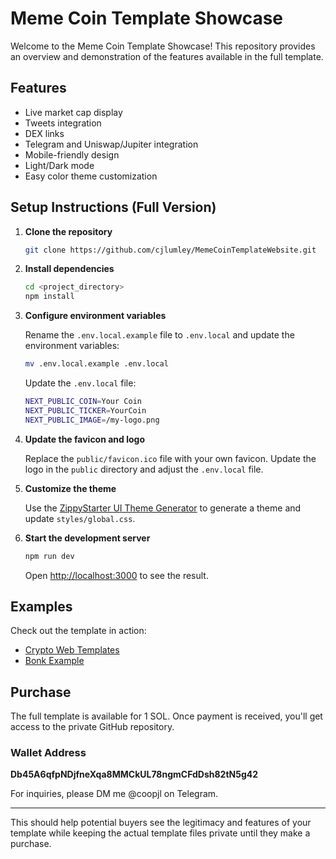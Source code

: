 # Meme Coin Template Showcase

Welcome to the Meme Coin Template Showcase! This repository provides an overview and demonstration of the features available in the full template.

## Features

- Live market cap display
- Tweets integration
- DEX links
- Telegram and Uniswap/Jupiter integration
- Mobile-friendly design
- Light/Dark mode
- Easy color theme customization

## Setup Instructions (Full Version)

1. **Clone the repository**

    ```bash
    git clone https://github.com/cjlumley/MemeCoinTemplateWebsite.git
    ```

2. **Install dependencies**

    ```bash
    cd <project_directory>
    npm install
    ```

3. **Configure environment variables**

    Rename the `.env.local.example` file to `.env.local` and update the environment variables:

    ```bash
    mv .env.local.example .env.local
    ```

    Update the `.env.local` file:

    ```bash
    NEXT_PUBLIC_COIN=Your Coin
    NEXT_PUBLIC_TICKER=YourCoin
    NEXT_PUBLIC_IMAGE=/my-logo.png
    ```

4. **Update the favicon and logo**

    Replace the `public/favicon.ico` file with your own favicon. Update the logo in the `public` directory and adjust the `.env.local` file.

5. **Customize the theme**

    Use the [ZippyStarter UI Theme Generator](https://zippystarter.com/tools/shadcn-ui-theme-generator) to generate a theme and update `styles/global.css`.

6. **Start the development server**

    ```bash
    npm run dev
    ```

    Open [http://localhost:3000](http://localhost:3000) to see the result.

## Examples

Check out the template in action:
- [Crypto Web Templates](https://www.cryptowebtemplates.com/)
- [Bonk Example](https://bonk-example.vercel.app/)

## Purchase

The full template is available for 1 SOL. Once payment is received, you'll get access to the private GitHub repository.

### Wallet Address
**Db45A6qfpNDjfneXqa8MMCkUL78ngmCFdDsh82tN5g42**

For inquiries, please DM me @coopjl on Telegram.

---

This should help potential buyers see the legitimacy and features of your template while keeping the actual template files private until they make a purchase.
